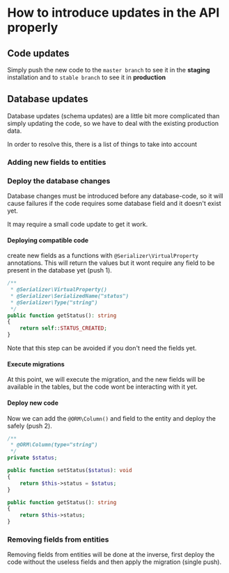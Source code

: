 How to introduce updates in the API properly
============================================

## Code updates

Simply push the new code to the `master branch` to see it in the **staging**
installation and to `stable branch` to see it in **production**

## Database updates
Database updates (schema updates) are a little bit more complicated than simply
updating the code, so we have to deal with the existing production data.

In order to resolve this, there is a list of things to take into account

### Adding new fields to entities

### Deploy the database changes
Database changes must be introduced before any database-code, so it will cause failures
if the code requires some database field and it doesn't exist yet.

It may require a small code update to get it work.
 
#### Deploying compatible code
create new fields as a functions with `@Serializer\VirtualProperty` annotations.
This will return the values but it wont require any field to be present in the
database yet (push 1).
```php
/**
 * @Serializer\VirtualProperty()
 * @Serializer\SerializedName("status")
 * @Serializer\Type("string")
 */
public function getStatus(): string
{
    return self::STATUS_CREATED;
}
```
Note that this step can be avoided if you don't need the fields yet.

#### Execute migrations
At this point, we will execute the migration, and the new fields will be available
in the tables, but the code wont be interacting with it yet.

#### Deploy new code
Now we can add the `@ORM\Column()` and field to the entity and deploy the safely (push 2).
```php
/**
 * @ORM\Column(type="string")
 */
private $status;

public function setStatus($status): void
{
    return $this->status = $status;
}

public function getStatus(): string
{
    return $this->status;
}
```

### Removing fields from entities
Removing fields from entities will be done at the inverse, first deploy the code
without the useless fields and then apply the migration (single push).